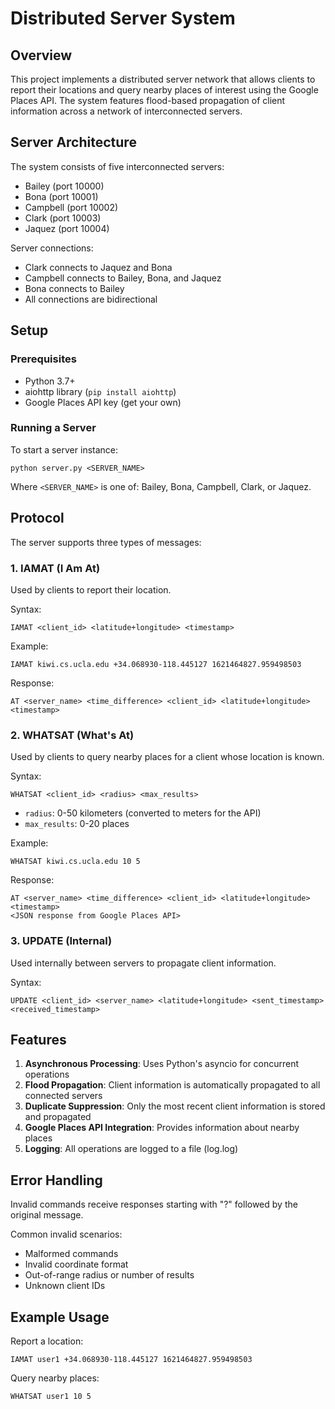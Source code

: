 # Distributed Server System

## Overview
This project implements a distributed server network that allows clients to report their locations and query nearby places of interest using the Google Places API. The system features flood-based propagation of client information across a network of interconnected servers.

## Server Architecture
The system consists of five interconnected servers:
- Bailey (port 10000)
- Bona (port 10001)
- Campbell (port 10002)
- Clark (port 10003)
- Jaquez (port 10004)

Server connections:
- Clark connects to Jaquez and Bona
- Campbell connects to Bailey, Bona, and Jaquez
- Bona connects to Bailey
- All connections are bidirectional

## Setup

### Prerequisites
- Python 3.7+
- aiohttp library (`pip install aiohttp`)
- Google Places API key (get your own)

### Running a Server
To start a server instance:

```
python server.py <SERVER_NAME>
```

Where `<SERVER_NAME>` is one of: Bailey, Bona, Campbell, Clark, or Jaquez.

## Protocol

The server supports three types of messages:

### 1. IAMAT (I Am At)
Used by clients to report their location.

Syntax:
```
IAMAT <client_id> <latitude+longitude> <timestamp>
```

Example:
```
IAMAT kiwi.cs.ucla.edu +34.068930-118.445127 1621464827.959498503
```

Response:
```
AT <server_name> <time_difference> <client_id> <latitude+longitude> <timestamp>
```

### 2. WHATSAT (What's At)
Used by clients to query nearby places for a client whose location is known.

Syntax:
```
WHATSAT <client_id> <radius> <max_results>
```
- `radius`: 0-50 kilometers (converted to meters for the API)
- `max_results`: 0-20 places

Example:
```
WHATSAT kiwi.cs.ucla.edu 10 5
```

Response:
```
AT <server_name> <time_difference> <client_id> <latitude+longitude> <timestamp>
<JSON response from Google Places API>
```

### 3. UPDATE (Internal)
Used internally between servers to propagate client information.

Syntax:
```
UPDATE <client_id> <server_name> <latitude+longitude> <sent_timestamp> <received_timestamp>
```

## Features

1. **Asynchronous Processing**: Uses Python's asyncio for concurrent operations
2. **Flood Propagation**: Client information is automatically propagated to all connected servers
3. **Duplicate Suppression**: Only the most recent client information is stored and propagated
4. **Google Places API Integration**: Provides information about nearby places
5. **Logging**: All operations are logged to a file (log.log)

## Error Handling

Invalid commands receive responses starting with "?" followed by the original message.

Common invalid scenarios:
- Malformed commands
- Invalid coordinate format
- Out-of-range radius or number of results
- Unknown client IDs

## Example Usage

Report a location:
```
IAMAT user1 +34.068930-118.445127 1621464827.959498503
```

Query nearby places:
```
WHATSAT user1 10 5
```

